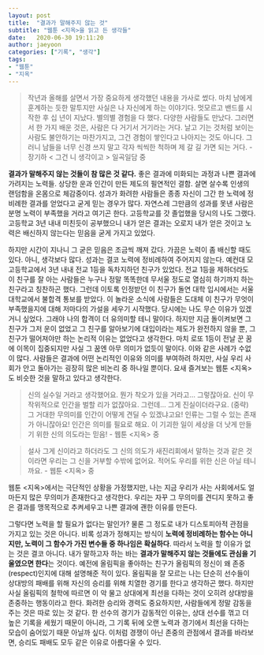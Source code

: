 ```yaml
---
layout: post
title:  "결과가 말해주지 않는 것"
subtitle: "웹툰 <지옥>을 읽고 든 생각들"
date:   2020-06-30 19:11:20
author: jaeyoon
categories: ["기록", "생각"]
tags:
- "웹툰"
- "지옥"
---
```




> 작년과 올해를 살면서 가장 중요하게 생각했던 내용을 가사로 썼다. 마치 남에게 훈계하는 듯한 말투지만 사실은 나 자신에게 하는 이야기다. 멋모르고 밴드를 시작한 후 십 년이 지났다. 별의별 경험을 다 했다. 다양한 사람들도 만났다. 그러면서 한 가지 배운 것은, 사람은 다 거기서 거기라는 거다. 날고 기는 것처럼 보이는 사람도 불안하기는 마찬가지고, 그건 경험이 쌓인다고 나아지는 것도 아니다. 그러니 남들을 너무 신경 쓰지 말고 각자 씩씩한 척하며 제 갈 길 가면 되는 거다. - 장기하 < 그건 니 생각이고 > 일곡일담 중


**결과가 말해주지 않는 것들이 참 많은 것 같다.** 좋은 결과에 미화되는 과정과 나쁜 결과에 가려지는 노력들. 상당한 운과 인간이 만든 제도의 필연적인 결함. 살면 살수록 인생의 랜덤함을 온몸으로 체감중이다. 성과가 화려한 사람들은 종종 자신이 그간 한 노력에 정비례한 결과를 얻었다고 굳게 믿는 경우가 많다. 자연스레 그만큼의 성과를 못낸 사람은 분명 노력이 부족했을 거라고 여기곤 한다. 고등학교를 갓 졸업했을 당시의 나도 그랬다. 고등학교 3년 내내 미친듯이 공부했으니 내가 얻은 결과는 오로지 내가 얻은 것이고 노력은 배신하지 않는다는 믿음을 굳게 가지고 있었다.

하지만 시간이 지나니 그 굳은 믿음은 조금씩 깨져 갔다. 가끔은 노력이 좀 배신할 때도 있다. 아니, 생각보다 많다. 성과는 결코 노력에 정비례하여 주어지지 않는다. 예컨대 모 고등학교에서 3년 내내 전교 1등을 독차지하던 친구가 있었다. 전교 1등을 제하더라도 이 친구를 잘 아는 사람들은 누구나 정말 똑똑한데 무서울 정도로 열심히 하기까지 하는 친구라고 칭찬하곤 했다. 그런데 이토록 인정받던 이 친구가 돌연 대학 입시에서는 서울대학교에서 불합격 통보를 받았다. 이 놀라운 소식에 사람들은 도대체 이 친구가 무엇이 부족했을지에 대해 저마다의 가설을 세우기 시작했다. 당시에는 나도 무슨 이유가 있겠거니 싶었다. 그래야 나의 합격이 더 유의미할 테니 말이다. 하지만 지금 돌이켜보면 그 친구가 그저 운이 없었고 그 친구를 알아보기에 대입이라는 제도가 완전하지 않을 뿐, 그 친구가 떨어져야만 하는 논리적 이유는 없었다고 생각한다. 마치 로또 1등이 전날 꾼 꿈에 이목이 집중되지만 사실 그 꿈엔 아무 의미가 없듯이 말이다. 이와 같은 사례가 수없이 많다. 사람들은 결과에 어떤 논리적인 이유와 의미를 부여하려 하지만, 사실 우리 사회가 안고 돌아가는 굉장히 많은 비논리 중 하나일 뿐이다. 요새 즐겨보는 웹툰 <지옥>도 비슷한 것을 말하고 있다고 생각한다. 



> 신의 실수일 거라고 생각했어요. 뭔가 착오가 있을 거라고... 그렇잖아요. 신이 무작위적으로 인간을 벌할 리가 없잖아요. 그런데... 그게 진실이더라구요. (중략) 그 거대한 무의미를 인간이 어떻게 견딜 수 있겠냐고요! 인류는 그럴 수 있는 존재가 아니잖아요! 인간은 의미를 필요로 해요. 이 기괴한 일이 세상을 더 낫게 만들기 위한 신의 의도라는 믿음! - 웹툰 <지옥> 중

> 설사 그게 신이라고 하더라도 그 신의 의도가 새진리회에서 말하는 것과 같은 것이라면 우리는 그 신을 거부할 수밖에 없어요. 적어도 우리를 위한 신은 아닐 테니까요. - 웹툰 <지옥> 중



웹툰 <지옥>에서는 극단적인 상황을 가정했지만, 나는 지금 우리가 사는 사회에서도 얼마든지 많은 무의미가 존재한다고 생각한다. 우리는 자꾸 그 무의미를 견디지 못하고 좋은 결과를 맹목적으로 추켜세우고 나쁜 결과에 괜한 이유를 만든다.

그렇다면 노력을 할 필요가 없다는 말인가? 물론 그 정도로 내가 디스토피아적 관점을 가지고 있는 것은 아니다. 비록 성과가 정해지는 방식이 **노력에 정비례하는 함수는 아니지만, 노력이 그 함수가 가진 변수들 중 하나임은 확실하다**. 따라서 노력을 할 이유가 없는 것은 결코 아니다. 내가 말하고자 하는 바는 **결과가 말해주지 않는 것들에도 관심을 기울였으면 한다**는 것이다. 예전에 올림픽을 좋아하는 친구가 올림픽의 정신이 왜 존중(respect)인지에 대해 설명해준 적이 있다. 올림픽을 잘 모르는 나는 단순히 선수들이 상대방의 패배를 위해 자신의 승리를 위해 치열한 경기를 한다고 생각하곤 했다. 하지만 사실 올림픽의 철학에 따르면 이 악 물고 상대에게 최선을 다하는 것이 오히려 상대방을 존중하는 행동이라고 한다. 화려한 승리와 경력도 중요하지만, 사람들에게 정말 감동을 주는 것은 따로 있는 것 같다. 한 선수의 경기가 감동적인 이유는, 상대 선수를 꺾고 더 높은 기록을 세웠기 때문이 아니라, 그 기록 뒤에 오랜 노력과 경기에서 최선을 다하는 모습이 숨어있기 때문 아닐까 싶다. 이처럼 경쟁이 아닌 존중의 관점에서 결과를 바라보면, 승리도 패배도 모두 같은 이유로 아름다울 수 있다. 